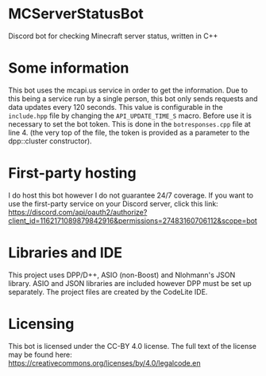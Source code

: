 # MCServerStatusBot
Discord bot for checking Minecraft server status, written in C++

# Some information
This bot uses the mcapi.us service in order to get the information.
Due to this being a service run by a single person, this bot only sends requests and data updates every 120 seconds.
This value is configurable in the `include.hpp` file by changing the `API_UPDATE_TIME_S` macro.
Before use it is necessary to set the bot token. This is done in the `botresponses.cpp` file at line 4.
(the very top of the file, the token is provided as a parameter to the dpp::cluster constructor).

# First-party hosting
I do host this bot however I do not guarantee 24/7 coverage.
If you want to use the first-party service on your Discord server, click this link:
https://discord.com/api/oauth2/authorize?client_id=1162171089879842916&permissions=27483160706112&scope=bot

# Libraries and IDE
This project uses DPP/D++, ASIO (non-Boost) and Nlohmann's JSON library.
ASIO and JSON libraries are included however DPP must be set up separately.
The project files are created by the CodeLite IDE.

# Licensing
This bot is licensed under the CC-BY 4.0 license.
The full text of the license may be found here:
https://creativecommons.org/licenses/by/4.0/legalcode.en
